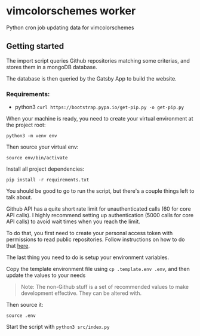 # vimcolorschemes worker

Python cron job updating data for vimcolorschemes

## Getting started

The import script queries Github repositories matching some criterias, and stores them in a mongoDB database.

The database is then queried by the Gatsby App to build the website.

### Requirements:

- python3
  `curl https://bootstrap.pypa.io/get-pip.py -o get-pip.py`

When your machine is ready, you need to create your virtual environment at the project root:

```shell
python3 -m venv env
```

Then source your virtual env:

```shell
source env/bin/activate
```

Install all project dependencies:

```shell
pip install -r requirements.txt
```

You should be good to go to run the script, but there's a couple things left to talk about.

Github API has a quite short rate limit for unauthenticated calls (60 for core API calls).
I highly recommend setting up authentication (5000 calls for core API calls) to avoid wait times when you reach the limit.

To do that, you first need to create your personal access token with permissions to read public repositories. Follow instructions on how to do that [here](https://help.github.com/en/github/authenticating-to-github/creating-a-personal-access-token-for-the-command-line).

The last thing you need to do is setup your environment variables.

Copy the template environment file using `cp .template.env .env`, and then update the values to your needs

> Note: The non-Github stuff is a set of recommended values to make development effective. They can be altered with.

Then source it:

```shell
source .env
```

Start the script with `python3 src/index.py`
